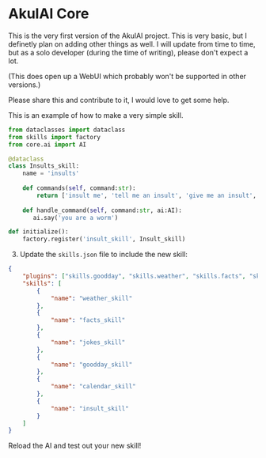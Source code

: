 # AkulAI Core

This is the very first version of the AkulAI project. This is very basic, but I definetly plan on adding other things as well. I will update from time to time, but as a solo developer (during the time of writing), please don't expect a lot.

(This does open up a WebUI which probably won't be supported in other versions.)

Please share this and contribute to it, I would love to get some help.

This is an example of how to make a very simple skill.

``` python
from dataclasses import dataclass
from skills import factory
from core.ai import AI

@dataclass
class Insults_skill:
    name = 'insults'
    
    def commands(self, command:str):
        return ['insult me', 'tell me an insult', 'give me an insult', 'roast me']
        
    def handle_command(self, command:str, ai:AI):
       ai.say('you are a worm')

def initialize():
    factory.register('insult_skill', Insult_skill)
```

3. Update the `skills.json` file to include the new skill:

``` json
{
    "plugins": ["skills.goodday", "skills.weather", "skills.facts", "skills.jokes", "skills.calendar", "skills.insult"],
    "skills": [
        {
            "name": "weather_skill"
        },
        {
            "name": "facts_skill"
        },
        {
            "name": "jokes_skill"
        },
        {
            "name": "goodday_skill"
        },
        {
            "name": "calendar_skill"
        },
        {
            "name": "insult_skill"
        }
    ]
}
```


Reload the AI and test out your new skill!
